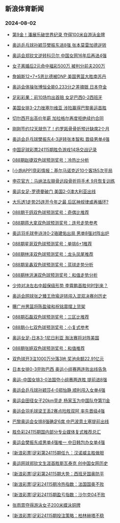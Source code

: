 ## 新浪体育新闻 
### 2024-08-02

+ [第9金！潘展乐破世界纪录 夺得100米自游泳金牌](https://sports.sina.com.cn/others/swim/2024-08-01/doc-inchavum8334090.shtml)

+ [奥运乒乓球孙颖莎樊振东进8强 张本莫雷加德逆转](https://sports.sina.com.cn/others/pingpang/2024-08-01/doc-inchavuh6353194.shtml)

+ [奥运会郑钦文逆转科贝尔 中国女网16年后再进4强](https://sports.sina.com.cn/tennis/china/2024-07-31/doc-incfzyqu3564984.shtml)

+ [女子离婚后2元命中福彩500万 被判分前夫200万](https://sports.sina.com.cn/l/2024-08-01/doc-inchavuk3123544.shtml)

+ [詹姆斯12+7+5恩比德被DNP 美国男篮大胜南苏丹](https://sports.sina.com.cn/basketball/nba/2024-08-01/doc-inchavup5096232.shtml)

+ [奥运会体操张博恒全能0.233分之差摘银 日本夺金](https://sports.sina.com.cn/others/ticao/2024-08-01/doc-incharnr5223719.shtml)

+ [足彩彩果：前10场均出首赔 女足巴西0-2西班牙](https://sports.sina.com.cn/l/2024-08-01/doc-inchavup5104827.shtml)

+ [美国女排3-2力挫塞尔维亚 涉险赢得巴黎奥运首胜](https://sports.sina.com.cn/others/volleyball/2024-08-01/doc-inchavum8318791.shtml)

+ [切尔西开出高价年薪 加拉格尔再度拒绝续约合同](https://sports.sina.com.cn/g/pl/2024-08-01/doc-inchcaai8232642.shtml)

+ [刚刚签约12天就伤了！约罗跖骨骨折预计缺席2个月](https://sports.sina.com.cn/g/pl/2024-08-01/doc-inchcaai8237697.shtml)

+ [奥运会乒乓球樊振东4-3逆转张本智和 晋级男单4强](https://sports.sina.com.cn/others/pingpang/2024-08-02/doc-incheivt7705723.shtml)

+ [中国足球彩票24115期胜负游戏14场交战记录](https://sports.sina.com.cn/l/2024-08-01/doc-inchavum8331272.shtml)

+ [088期赵捷双色球预测奖号：冷热比分析](https://sports.sina.com.cn/l/2024-08-01/doc-inchcaae6286386.shtml)

+ [[小炮APP]竞彩情报：基尔马诺克近10个客场5次平局](https://sports.sina.com.cn/l/2024-08-01/doc-inchavuh6354508.shtml)

+ [申花官方：马纳法左腓骨远段骨折将手术 9月恢复训练](https://sports.sina.com.cn/china/2024-08-01/doc-inchcaah3056873.shtml)

+ [奥运女足-罗德曼破门 美国2-0澳大利亚出线](https://sports.sina.com.cn/g/2024-08-01/doc-incharnk6467135.shtml)

+ [大乐透1走势25连开今年之最 后区神规律或再循环?](https://sports.sina.com.cn/l/2024-08-01/doc-inchchkf8151757.shtml)

+ [088期于鸽双色球预测奖号：奇偶比推荐](https://sports.sina.com.cn/l/2024-08-01/doc-inchcaai8249598.shtml)

+ [088期蒋大拿双色球预测奖号：连号走势参考](https://sports.sina.com.cn/l/2024-08-01/doc-inchcaah3060194.shtml)

+ [奥运羽毛球李诗沣0-2骆建佑出局 男单8强对阵出炉](https://sports.sina.com.cn/others/badmin/2024-08-01/doc-inchecpx4596787.shtml)

+ [088期星哥双色球预测奖号：单挑6+1推荐](https://sports.sina.com.cn/l/2024-08-01/doc-inchcaam5026131.shtml)

+ [088期林泽双色球预测奖号：龙头凤尾推荐](https://sports.sina.com.cn/l/2024-08-01/doc-inchcaae6284699.shtml)

+ [088期吴鑫双色球预测奖号：蓝球走势分析](https://sports.sina.com.cn/l/2024-08-01/doc-inchcaae6281202.shtml)

+ [088期林洪涛双色球预测奖号：和值走势分析](https://sports.sina.com.cn/l/2024-08-01/doc-inchcaah3062343.shtml)

+ [少帅对决左右中超保级形势 李霄鹏首胜何时到来？](https://sports.sina.com.cn/china/2024-08-01/doc-inchcaam5020289.shtml)

+ [奥运会网球张之臻王欣瑜逆转闯入混双决赛创历史](https://sports.sina.com.cn/tennis/china/2024-08-01/doc-inchecpu2637770.shtml)

+ [曝广州男篮将陈盈骏和祝铭震摆上货架](https://sports.sina.com.cn/basketball/cba/2024-08-01/doc-inchavup5125121.shtml)

+ [088期石磊双色球预测奖号：三区比推荐](https://sports.sina.com.cn/l/2024-08-01/doc-inchcaai8248873.shtml)

+ [088期小七双色球预测奖号：小复式参考](https://sports.sina.com.cn/l/2024-08-01/doc-inchcaae6282629.shtml)

+ [奥运女足-日本3-1尼日利亚 淘汰赛将对阵美国](https://sports.sina.com.cn/g/2024-08-01/doc-incharnk6464299.shtml)

+ [088期张婷双色球预测奖号：和值推荐](https://sports.sina.com.cn/l/2024-08-01/doc-inchcaae6280179.shtml)

+ [双色球开3注1000万分落3地 奖池余额22.91亿元](https://sports.sina.com.cn/l/2024-08-01/doc-inchecpv7809732.shtml)

+ [日本女排0-3完败巴西 奥运小组赛两连败出线告急](https://sports.sina.com.cn/others/volleyball/2024-08-01/doc-inchecpv7789339.shtml)

+ [奥运-中国女排3-0法国夺小组赛两连胜 提前进8强](https://sports.sina.com.cn/others/volleyball/2024-08-02/doc-incheumn2313751.shtml)

+ [奥运会乒乓球孙颖莎4-0郑怡静 顺利闯入女单4强](https://sports.sina.com.cn/others/pingpang/2024-08-01/doc-incheivv4469784.shtml)

+ [奥运会田径女子20km竞走 杨家玉为中国队夺第11金](https://sports.sina.com.cn/others/athletics/2024-08-01/doc-inchcsxz7995107.shtml)

+ [奥运会羽毛球梁王丢2赛点险胜双阿 率先晋级4强](https://sports.sina.com.cn/others/badmin/2024-08-01/doc-inchcxfu5963179.shtml)

+ [巴黎奥运会女排8强确定6席 中巴波意土塞提前出线](https://sports.sina.com.cn/others/volleyball/2024-08-02/doc-incheumk5544468.shtml)

+ [胜负彩24115期国内部分专业媒体复式推荐总汇](https://sports.sina.com.cn/l/2024-08-01/doc-inchcnsa2889354.shtml)

+ [奥运会樊振东成男单4强唯一 中日韩包办女单4强](https://sports.sina.com.cn/others/pingpang/2024-08-02/doc-incheyth5436967.shtml)

+ [[新浪彩票]足彩第24115期任九：汉诺威主胜做胆](https://sports.sina.com.cn/l/2024-08-02/doc-inchfezh2093337.shtml)

+ [奥运网球郑钦文生涯首胜斯瓦泰克 创中国女网历史](https://sports.sina.com.cn/tennis/china/2024-08-01/doc-inchcxfx7914345.shtml)

+ [[新浪彩票]足彩第24115期大势：西班牙国奥防平](https://sports.sina.com.cn/l/2024-08-02/doc-inchfezh2092991.shtml)

+ [[新浪彩票]足彩24115期冷热指数：法国国奥不败](https://sports.sina.com.cn/l/2024-08-02/doc-incheytk2217903.shtml)

+ [[新浪彩票]足彩24115期盈亏指数：沙尔克04不败](https://sports.sina.com.cn/l/2024-08-02/doc-inchfeze5316835.shtml)

+ [张雨霏夺得游泳女子200米蝶泳铜牌](https://sports.sina.com.cn/others/swim/2024-08-02/doc-inchfezi7246938.shtml)

+ [[新浪彩票]足彩24115期投注策略：柏林赫塔不稳](https://sports.sina.com.cn/l/2024-08-02/doc-inchfezi7243059.shtml)

